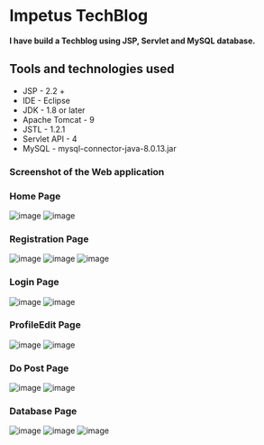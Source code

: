 # Impetus TechBlog
**I have build a Techblog using JSP, Servlet and MySQL database.**

## Tools and technologies used
* JSP - 2.2 +
* IDE - Eclipse 
* JDK - 1.8 or later
* Apache Tomcat - 9
* JSTL - 1.2.1
* Servlet API - 4
* MySQL - mysql-connector-java-8.0.13.jar

### **Screenshot of the Web application**
### **Home Page**
![image](https://github.com/hardik28/Blog-repo/blob/Impetus-BLog/Impetus/crop%20images/AHome1.png)
![image](https://github.com/hardik28/Blog-repo/blob/Impetus-BLog/Impetus/crop%20images/AHome2.png)
### **Registration Page**
![image](https://github.com/hardik28/Blog-repo/blob/Impetus-BLog/Impetus/crop%20images/BRegName1.png)
![image](https://github.com/hardik28/Blog-repo/blob/Impetus-BLog/Impetus/crop%20images/BRegName2.png)
![image](https://github.com/hardik28/Blog-repo/blob/Impetus-BLog/Impetus/crop%20images/BRegNameSuccess.png)
### **Login Page**
![image](https://github.com/hardik28/Blog-repo/blob/Impetus-BLog/Impetus/crop%20images/CLogin1.png)
![image](https://github.com/hardik28/Blog-repo/blob/Impetus-BLog/Impetus/crop%20images/CLogin2.png)
### **ProfileEdit Page**
![image](https://github.com/hardik28/Blog-repo/blob/Impetus-BLog/Impetus/crop%20images/EProfileEdit1.png)
![image](https://github.com/hardik28/Blog-repo/blob/Impetus-BLog/Impetus/crop%20images/EProfileEdit2.png)
###  **Do Post Page**
![image](https://github.com/hardik28/Blog-repo/blob/Impetus-BLog/Impetus/crop%20images/FPost1.png)
![image](https://github.com/hardik28/Blog-repo/blob/Impetus-BLog/Impetus/crop%20images/FPost2.png)
### **Database Page**

![image](https://github.com/hardik28/Blog-repo/blob/Impetus-BLog/Impetus/crop%20images/GDatabasePostDetails.png)
![image](https://github.com/hardik28/Blog-repo/blob/Impetus-BLog/Impetus/crop%20images/GDatabaseUser.png)
![image](https://github.com/hardik28/Blog-repo/blob/Impetus-BLog/Impetus/crop%20images/GDatabaseUserCategory.png)
      









